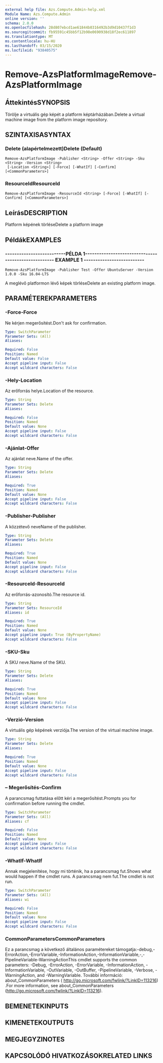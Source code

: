 ```yaml
---
external help file: Azs.Compute.Admin-help.xml
Module Name: Azs.Compute.Admin
online version: ''
schema: 2.0.0
ms.openlocfilehash: 28d807ebcd1ae61844b0316492b3d9d10437f1d3
ms.sourcegitcommit: fb95591c45bb5f12b98e0690938d18f2ec611897
ms.translationtype: MT
ms.contentlocale: hu-HU
ms.lasthandoff: 03/15/2020
ms.locfileid: "93840575"
---
```

# <span data-ttu-id="ec800-101">Remove-AzsPlatformImage</span><span class="sxs-lookup"><span data-stu-id="ec800-101">Remove-AzsPlatformImage</span></span>

## <span data-ttu-id="ec800-102">Áttekintés</span><span class="sxs-lookup"><span data-stu-id="ec800-102">SYNOPSIS</span></span>
<span data-ttu-id="ec800-103">Törölje a virtuális gép képét a platform képtárházában.</span><span class="sxs-lookup"><span data-stu-id="ec800-103">Delete a virtual machine image from the platform image repository.</span></span>

## <span data-ttu-id="ec800-104">SZINTAXISA</span><span class="sxs-lookup"><span data-stu-id="ec800-104">SYNTAX</span></span>

### <span data-ttu-id="ec800-105">Delete (alapértelmezett)</span><span class="sxs-lookup"><span data-stu-id="ec800-105">Delete (Default)</span></span>
```
Remove-AzsPlatformImage -Publisher <String> -Offer <String> -Sku <String> -Version <String>
 [-Location <String>] [-Force] [-WhatIf] [-Confirm] [<CommonParameters>]
```

### <span data-ttu-id="ec800-106">ResourceId</span><span class="sxs-lookup"><span data-stu-id="ec800-106">ResourceId</span></span>
```
Remove-AzsPlatformImage -ResourceId <String> [-Force] [-WhatIf] [-Confirm] [<CommonParameters>]
```

## <span data-ttu-id="ec800-107">Leírás</span><span class="sxs-lookup"><span data-stu-id="ec800-107">DESCRIPTION</span></span>
<span data-ttu-id="ec800-108">Platform képének törlése</span><span class="sxs-lookup"><span data-stu-id="ec800-108">Delete a platform image</span></span>

## <span data-ttu-id="ec800-109">Példák</span><span class="sxs-lookup"><span data-stu-id="ec800-109">EXAMPLES</span></span>

### <span data-ttu-id="ec800-110">--------------------------PÉLDA 1--------------------------</span><span class="sxs-lookup"><span data-stu-id="ec800-110">-------------------------- EXAMPLE 1 --------------------------</span></span>
```
Remove-AzsPlatformImage -Publisher Test -Offer UbuntuServer -Version 1.0.0 -Sku 16.04-LTS
```

<span data-ttu-id="ec800-111">A meglévő platformon lévő képek törlése</span><span class="sxs-lookup"><span data-stu-id="ec800-111">Delete an existing platform image.</span></span>

## <span data-ttu-id="ec800-112">PARAMÉTEREK</span><span class="sxs-lookup"><span data-stu-id="ec800-112">PARAMETERS</span></span>

### <span data-ttu-id="ec800-113">-Force</span><span class="sxs-lookup"><span data-stu-id="ec800-113">-Force</span></span>
<span data-ttu-id="ec800-114">Ne kérjen megerősítést.</span><span class="sxs-lookup"><span data-stu-id="ec800-114">Don't ask for confirmation.</span></span>

```yaml
Type: SwitchParameter
Parameter Sets: (All)
Aliases: 

Required: False
Position: Named
Default value: False
Accept pipeline input: False
Accept wildcard characters: False
```

### <span data-ttu-id="ec800-115">-Hely</span><span class="sxs-lookup"><span data-stu-id="ec800-115">-Location</span></span>
<span data-ttu-id="ec800-116">Az erőforrás helye.</span><span class="sxs-lookup"><span data-stu-id="ec800-116">Location of the resource.</span></span>

```yaml
Type: String
Parameter Sets: Delete
Aliases: 

Required: False
Position: Named
Default value: None
Accept pipeline input: False
Accept wildcard characters: False
```

### <span data-ttu-id="ec800-117">-Ajánlat</span><span class="sxs-lookup"><span data-stu-id="ec800-117">-Offer</span></span>
<span data-ttu-id="ec800-118">Az ajánlat neve.</span><span class="sxs-lookup"><span data-stu-id="ec800-118">Name of the offer.</span></span>

```yaml
Type: String
Parameter Sets: Delete
Aliases: 

Required: True
Position: Named
Default value: None
Accept pipeline input: False
Accept wildcard characters: False
```

### <span data-ttu-id="ec800-119">-Publisher</span><span class="sxs-lookup"><span data-stu-id="ec800-119">-Publisher</span></span>
<span data-ttu-id="ec800-120">A közzétevő neve</span><span class="sxs-lookup"><span data-stu-id="ec800-120">Name of the publisher.</span></span>

```yaml
Type: String
Parameter Sets: Delete
Aliases: 

Required: True
Position: Named
Default value: None
Accept pipeline input: False
Accept wildcard characters: False
```

### <span data-ttu-id="ec800-121">-ResourceId</span><span class="sxs-lookup"><span data-stu-id="ec800-121">-ResourceId</span></span>
<span data-ttu-id="ec800-122">Az erőforrás-azonosító.</span><span class="sxs-lookup"><span data-stu-id="ec800-122">The resource id.</span></span>

```yaml
Type: String
Parameter Sets: ResourceId
Aliases: id

Required: True
Position: Named
Default value: None
Accept pipeline input: True (ByPropertyName)
Accept wildcard characters: False
```

### <span data-ttu-id="ec800-123">-SKU</span><span class="sxs-lookup"><span data-stu-id="ec800-123">-Sku</span></span>
<span data-ttu-id="ec800-124">A SKU neve.</span><span class="sxs-lookup"><span data-stu-id="ec800-124">Name of the SKU.</span></span>

```yaml
Type: String
Parameter Sets: Delete
Aliases: 

Required: True
Position: Named
Default value: None
Accept pipeline input: False
Accept wildcard characters: False
```

### <span data-ttu-id="ec800-125">-Verzió</span><span class="sxs-lookup"><span data-stu-id="ec800-125">-Version</span></span>
<span data-ttu-id="ec800-126">A virtuális gép képének verziója.</span><span class="sxs-lookup"><span data-stu-id="ec800-126">The version of the virtual machine image.</span></span>

```yaml
Type: String
Parameter Sets: Delete
Aliases: 

Required: True
Position: Named
Default value: None
Accept pipeline input: False
Accept wildcard characters: False
```

### <span data-ttu-id="ec800-127">– Megerősítés</span><span class="sxs-lookup"><span data-stu-id="ec800-127">-Confirm</span></span>
<span data-ttu-id="ec800-128">A parancsmag futtatása előtt kéri a megerősítést.</span><span class="sxs-lookup"><span data-stu-id="ec800-128">Prompts you for confirmation before running the cmdlet.</span></span>

```yaml
Type: SwitchParameter
Parameter Sets: (All)
Aliases: cf

Required: False
Position: Named
Default value: None
Accept pipeline input: False
Accept wildcard characters: False
```

### <span data-ttu-id="ec800-129">-WhatIf</span><span class="sxs-lookup"><span data-stu-id="ec800-129">-WhatIf</span></span>
<span data-ttu-id="ec800-130">Annak megjelenítése, hogy mi történik, ha a parancsmag fut.</span><span class="sxs-lookup"><span data-stu-id="ec800-130">Shows what would happen if the cmdlet runs.</span></span>
<span data-ttu-id="ec800-131">A parancsmag nem fut.</span><span class="sxs-lookup"><span data-stu-id="ec800-131">The cmdlet is not run.</span></span>

```yaml
Type: SwitchParameter
Parameter Sets: (All)
Aliases: wi

Required: False
Position: Named
Default value: None
Accept pipeline input: False
Accept wildcard characters: False
```

### <span data-ttu-id="ec800-132">CommonParameters</span><span class="sxs-lookup"><span data-stu-id="ec800-132">CommonParameters</span></span>
<span data-ttu-id="ec800-133">Ez a parancsmag a következő általános paramétereket támogatja:-debug,-ErrorAction,-ErrorVariable,-InformationAction,-InformationVariable,-,-PipelineVariable-WarningAction</span><span class="sxs-lookup"><span data-stu-id="ec800-133">This cmdlet supports the common parameters: -Debug, -ErrorAction, -ErrorVariable, -InformationAction, -InformationVariable, -OutVariable, -OutBuffer, -PipelineVariable, -Verbose, -WarningAction, and -WarningVariable.</span></span> <span data-ttu-id="ec800-134">További információ: about_CommonParameters ( http://go.microsoft.com/fwlink/?LinkID=113216) .</span><span class="sxs-lookup"><span data-stu-id="ec800-134">For more information, see about_CommonParameters (http://go.microsoft.com/fwlink/?LinkID=113216).</span></span>

## <span data-ttu-id="ec800-135">BEMENETEK</span><span class="sxs-lookup"><span data-stu-id="ec800-135">INPUTS</span></span>

## <span data-ttu-id="ec800-136">KIMENETEK</span><span class="sxs-lookup"><span data-stu-id="ec800-136">OUTPUTS</span></span>

## <span data-ttu-id="ec800-137">MEGJEGYZI</span><span class="sxs-lookup"><span data-stu-id="ec800-137">NOTES</span></span>

## <span data-ttu-id="ec800-138">KAPCSOLÓDÓ HIVATKOZÁSOK</span><span class="sxs-lookup"><span data-stu-id="ec800-138">RELATED LINKS</span></span>

